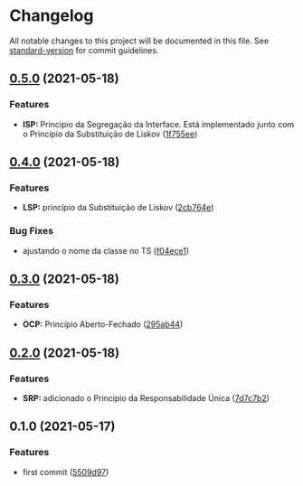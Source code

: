 # Changelog

All notable changes to this project will be documented in this file. See [standard-version](https://github.com/conventional-changelog/standard-version) for commit guidelines.

## [0.5.0](https://github.com/danielso2007/solid_typescript/compare/v0.4.0...v0.5.0) (2021-05-18)


### Features

* **ISP:** Princípio da Segregação da Interface. Está implementado junto com o Princípio da Substituição de Liskov ([1f755ee](https://github.com/danielso2007/solid_typescript/commit/1f755eec0ac844ef22a44a58585976137a7b27e6))

## [0.4.0](https://github.com/danielso2007/solid_typescript/compare/v0.3.0...v0.4.0) (2021-05-18)


### Features

* **LSP:** princípio da Substituição de Liskov ([2cb764e](https://github.com/danielso2007/solid_typescript/commit/2cb764efcc1e6d988e2a8f95d6bcb57aae74ca52))


### Bug Fixes

* ajustando o nome da classe no TS ([f04ece1](https://github.com/danielso2007/solid_typescript/commit/f04ece13bdd3f9f0c56ff2aec5d39d478a928c6a))

## [0.3.0](https://github.com/danielso2007/solid_typescript/compare/v0.2.0...v0.3.0) (2021-05-18)


### Features

* **OCP:** Princípio Aberto-Fechado ([295ab44](https://github.com/danielso2007/solid_typescript/commit/295ab44498e248a23e92e9e1165e648c13c56087))

## [0.2.0](https://github.com/danielso2007/solid_typescript/compare/v0.1.0...v0.2.0) (2021-05-18)


### Features

* **SRP:**  adicionado o Principio da Responsabilidade Única ([7d7c7b2](https://github.com/danielso2007/solid_typescript/commit/7d7c7b2d6338db7714b948fcbd73504afee6386c))

## 0.1.0 (2021-05-17)


### Features

* first commit ([5509d97](https://github.com/danielso2007/solid_typescript/commit/5509d9720ac5ff44361b06f9e2579db11ed2b6b7))

